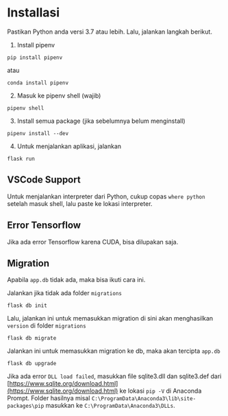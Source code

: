 # Installasi

Pastikan Python anda versi 3.7 atau lebih.
Lalu, jalankan langkah berikut.
1. Install pipenv
```
pip install pipenv
```
atau
```
conda install pipenv
```
2. Masuk ke pipenv shell (wajib)
```
pipenv shell
```
3. Install semua package (jika sebelumnya belum menginstall)
```
pipenv install --dev
```
4. Untuk menjalankan aplikasi, jalankan
```
flask run
```

## VSCode Support
Untuk menjalankan interpreter dari Python, cukup copas `where python` setelah masuk shell, lalu paste ke lokasi interpreter.

## Error Tensorflow
Jika ada error Tensorflow karena CUDA, bisa dilupakan saja.

## Migration

Apabila `app.db` tidak ada, maka bisa ikuti cara ini.

Jalankan jika tidak ada folder `migrations`
```
flask db init
```

Lalu, jalankan ini untuk memasukkan migration di sini akan menghasilkan `version` di folder `migrations`
```
flask db migrate
```

Jalankan ini untuk memasukkan migration ke db, maka akan tercipta `app.db`
```
flask db upgrade
```

Jika ada error `DLL load failed`, masukkan file sqlite3.dll dan sqlite3.def dari [https://www.sqlite.org/download.html](https://www.sqlite.org/download.html) ke lokasi `pip -V` di Anaconda Prompt. Folder hasilnya misal `C:\ProgramData\Anaconda3\lib\site-packages\pip` masukkan ke `C:\ProgramData\Anaconda3\DLLs`.
